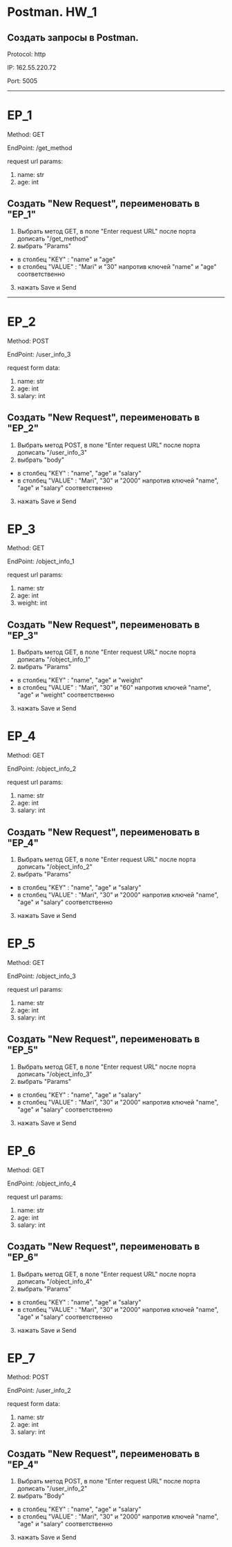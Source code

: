# Postman. HW_1
## Создать запросы в Postman.

Protocol: http

IP: 162.55.220.72

Port: 5005
________
# EP_1
Method: GET

EndPoint: /get_method

request url params:

 1. name: str
 2. age: int
 
## Создать "New Request", переименовать в "EP_1"
1. Выбрать метод GET, в поле "Enter request URL" после порта дописать "/get_method"
2. выбрать "Params"
- в столбец "KEY" : "name" и "age"
- в столбец "VALUE" : "Mari" и "30" напротив ключей "name" и "age" соответственно
3. нажать Save и Send
 _____________________
# EP_2
Method: POST

EndPoint: /user_info_3

request form data: 

 1. name: str
 2. age: int
 3. salary: int

## Создать "New Request", переименовать в "EP_2"
1. Выбрать метод POST, в поле "Enter request URL" после порта дописать "/user_info_3"
2. выбрать "body"
- в столбец "KEY" : "name", "age" и "salary"
- в столбец "VALUE" : "Mari", "30" и "2000" напротив ключей "name", "age" и "salary" соответственно
3. нажать Save и Send
 
# EP_3
Method: GET

EndPoint: /object_info_1

request url params: 
 1. name: str
 2. age: int
 3. weight: int

 ## Создать "New Request", переименовать в "EP_3"
1. Выбрать метод GET, в поле "Enter request URL" после порта дописать "/object_info_1"
2. выбрать "Params"
- в столбец "KEY" : "name", "age" и "weight"
- в столбец "VALUE" : "Mari", "30" и "60" напротив ключей "name", "age" и "weight" соответственно
3. нажать Save и Send
 
# EP_4
Method: GET

EndPoint: /object_info_2

request url params: 
 1. name: str
 2. age: int
 3. salary: int

## Создать "New Request", переименовать в "EP_4"
1. Выбрать метод GET, в поле "Enter request URL" после порта дописать "/object_info_2"
2. выбрать "Params"
- в столбец "KEY" : "name", "age" и "salary"
- в столбец "VALUE" : "Mari", "30" и "2000" напротив ключей "name", "age" и "salary" соответственно
3. нажать Save и Send
 
# EP_5
Method: GET

EndPoint: /object_info_3

request url params: 
 1. name: str
 2. age: int
 3. salary: int

 ## Создать "New Request", переименовать в "EP_5"
1. Выбрать метод GET, в поле "Enter request URL" после порта дописать "/object_info_3"
2. выбрать "Params"
- в столбец "KEY" : "name", "age" и "salary"
- в столбец "VALUE" : "Mari", "30" и "2000" напротив ключей "name", "age" и "salary" соответственно
3. нажать Save и Send
 
 
# EP_6
Method: GET

EndPoint: /object_info_4

request url params: 
 1. name: str
 2. age: int
 3. salary: int

## Создать "New Request", переименовать в "EP_6"
1. Выбрать метод GET, в поле "Enter request URL" после порта дописать "/object_info_4"
2. выбрать "Params"
- в столбец "KEY" : "name", "age" и "salary"
- в столбец "VALUE" : "Mari", "30" и "2000" напротив ключей "name", "age" и "salary" соответственно
3. нажать Save и Send
 
 
# EP_7
Method: POST

EndPoint: /user_info_2

request form data: 
 1. name: str
 2. age: int
 3. salary: int

## Создать "New Request", переименовать в "EP_4"
1. Выбрать метод POST, в поле "Enter request URL" после порта дописать "/user_info_2"
2. выбрать "Body"
- в столбец "KEY" : "name", "age" и "salary"
- в столбец "VALUE" : "Mari", "30" и "2000" напротив ключей "name", "age" и "salary" соответственно
3. нажать Save и Send
 

